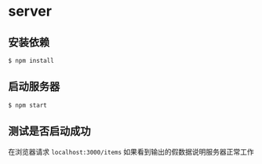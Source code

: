 # server

## 安装依赖

```
$ npm install
```


## 启动服务器

```
$ npm start
```


## 测试是否启动成功

在浏览器请求 `localhost:3000/items` 如果看到输出的假数据说明服务器正常工作

